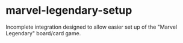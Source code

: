 # marvel-legendary-setup

Incomplete integration designed to allow easier set up of the "Marvel Legendary" board/card game.
